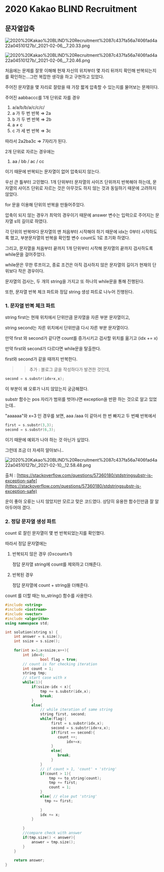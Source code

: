 # 2020 Kakao BLIND Recruitment

## 문자열압축

![2020%20Kakao%20BLIND%20Recruitment%2087c437fa56a7406fad4a22a04510127b/_2021-02-06__7.20.33.png](2020%20Kakao%20BLIND%20Recruitment%2087c437fa56a7406fad4a22a04510127b/_2021-02-06__7.20.33.png)

![2020%20Kakao%20BLIND%20Recruitment%2087c437fa56a7406fad4a22a04510127b/_2021-02-06__7.20.46.png](2020%20Kakao%20BLIND%20Recruitment%2087c437fa56a7406fad4a22a04510127b/_2021-02-06__7.20.46.png)

처음에는 문제를 잘못 이해해 현재 자신의 위치부터 몇 자리 뒤까지 확인해 반복되는지를 확인하는...그런 복잡한 생각을 하고 구현하고 있었다. 

주어진 문자열을 몇 자리로 잘랐을 때 가장 짧게 압축할 수 있는지를 물어보는 문제이다. 

주어진 aabbaccc를 1개 단위로 자를 경우 

1. a/a/b/b/a/c/c/c/ 
2. a 가 두 번 반복 ⇒ 2a
3. b 가 두 번 반복 ⇒ 2b
4. a ≠ c
5. c 가 세 번 반복 ⇒ 3c

따라서 2a2ba3c ⇒ 7자리가 된다. 

2개 단위로 자르는 경우에는

1. aa / bb / ac / cc

이기 때문에 반복되는 문자열이 없어 압축되지 않는다. 

우선 큰 틀부터 고민했다. 1개 단위부터 문자열의 사이즈 단위까지 반복해야 하는데, 문자열의 사이즈 단위로 자르는 것은 아무것도 하지 않는 것과 동일하기 때문에 고려하지 않았다. 

for 문을 이용해 단위의 반복을 만들어주었다. 

압축이 되지 않는 경우가 최악의 경우이기 때문에 answer 변수는 입력으로 주어지는 문자열 s의 길이로 하였다. 

각 단위의 반복마다 문자열의 맨 처음부터 시작해야 하기 때문에 idx는 0부터 시작하도록 했고, 부분문자열의 반복을 확인할 변수 count도 1로 초기화 하였다. 

그리고, 문자열을 처음부터 끝까지 1개 단위부터 시작해 문자열의 끝까지 검사하도록 while문을 걸어주었다. 

while문은 무한 루프이고, 종료 조건은 아직 검사하지 않은 문자열의 길이가 현재의 단위보다 작은 경우이다. 

문자열의 검사는, 두 개의 string을 가지고 또 하나의 while문을 통해 진행된다. 

또한, 문자열 반복 체크 파트와 정답 string 생성 파트로 나누어 진행된다. 

### 1. 문자열 반복 체크 파트

string first는 현재 위치에서 단위만큼 문자열을 자른 부분 문자열이고, 

string second는 자른 위치에서 단위만큼 다시 자른 부분 문자열이다. 

만약 first 와 second가 같다면 count를 증가시키고 검사할 위치를 옮기고 (idx += x)

만약 first와 second가 다르다면 while문을 탈출한다. 

first와 second가 같을 때까지 반복한다. 

>> 추가 : 블로그 글을 작성하다가 발견한 것인데, 

```cpp
second = s.substr(idx+x,x);
```

이 부분이 왜 오류가 나지 않았는지 궁금해졌다. 

substr 함수는 pos 자리가 범위를 벗어나면 exception을 반환 하는 것으로 알고 있었는데..

"aaaaaa"와 x=3 인 경우를 보면, aaa /aaa 이 같아서 한 번 빠지고 두 번째 반복에서 

```swift
first = s.substr(3,3);
second = s.substr(6,3);
```

이기 때문에 예외가 나야 하는 것 아닌가 싶었다. 

그런데 조금 더 자세히 알아보니..

![2020%20Kakao%20BLIND%20Recruitment%2087c437fa56a7406fad4a22a04510127b/_2021-02-10__12.58.48.png](2020%20Kakao%20BLIND%20Recruitment%2087c437fa56a7406fad4a22a04510127b/_2021-02-10__12.58.48.png)

출처 : [https://stackoverflow.com/questions/57360180/stdstringsubstr-is-exception-safe](https://stackoverflow.com/questions/57360180/stdstringsubstr-is-exception-safe)

운이 좋아 오류는 나지 않았지만 모르고 맞은 코드였다. 상당히 유용한 함수인만큼 잘 알아두어야 겠다. 

### 2. 정답 문자열 생성 파트

count 로 잘린 문자열이 몇 번 반복되었는지를 확인했다. 

따라서 정답 문자열에는 

1. 반복되지 않은 경우 (0≤count≤1)

    정답 문자열 string에 count를 제외하고 더해준다. 

2. 반복된 경우

    정답 문자열에 count  + string을 더해준다. 

count 를 더할 때는 to_string() 함수를 사용한다. 

```cpp
#include <string>
#include <iostream>
#include <vector>
#include <algorithm>
using namespace std;

int solution(string s) {
    int answer = s.size();
    int ssize = s.size();
 
   	for(int x=1;x<ssize;x++){
        int idx=0;
				bool flag = true;
        // count is for checking iteration
        int count = 1;
        string tmp;
        // start case with x
        while(1){
            if(ssize-idx < x){
                tmp += s.substr(idx,x);
                break;
            }
            else{
                // while iteration of same string
                string first, second;
                while(flag){
           			 first = s.substr(idx,x);
            		 second = s.substr(idx+x,x);
           		 	 if(first == second){
              		 	count ++;
	            		 	idx+=x;
          		  	 }
          		  	 else{
          		     	break;
          		  	 }
       		 	}
                // if count > 1, 'count' + 'string'
       		 	if(count > 1){
                    tmp += to_string(count);
                    tmp += first;
                    count = 1;
     		   	}
      		  	else{ // else put 'string'
                  tmp += first;
                  
     		   	}   
                idx += x;
       		}	
            
        }
        //compare check with answer
        if(tmp.size() < answer){
            answer = tmp.size();
        }
    }	
    
    return answer;
}
```